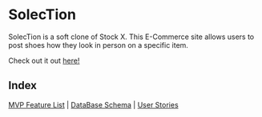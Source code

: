 # SolecTion

SolecTion is a soft clone of Stock X. This E-Commerce site allows users to post shoes how they look in person on a specific item.

Check out it out [here!](https://solection.onrender.com/)

## Index

[MVP Feature List](https://github.com/tayjlim/SolecTion/wiki/Features-List) | [DataBase Schema](https://github.com/tayjlim/SolecTion/wiki/db_schema) | [User Stories](https://github.com/tayjlim/SolecTion/wiki/User-Stories)


